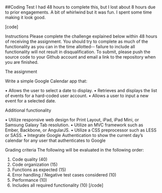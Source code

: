 ##Coding Test
I had 48 hours to complete this, but I lost about 8 hours due to prior engagements.  A bit of whirlwind but it was fun. I spent some time making it look good.

[code]

Instructions
Please complete the challenge explained below within 48 hours of receiving the assignment. You should try to complete as much of the functionality as you can in the time allotted-- failure to include all functionality will not result in disqualification. To submit, please push the source code to your Github account and email a link to the repository when you are finished.

The assignment

Write a simple Google Calendar app that:

•	Allows the user to select a date to display.
•	Retrieves and displays the list of events for a hard-coded user account.
•	Allows a user to input a new event for a selected date.

Additional functionality

•	Utilize responsive web design for Print Layout, iPad, iPad Mini, or Samsung Galaxy Tab resolution.
•	Utilize an MVC framework such as Ember, Backbone, or AngularJS.
•	Utilize a CSS preprocessor such as LESS or SASS.
•	Integrate Google Authentication to show the current day’s calendar for any user that authenticates to Google

Grading criteria
The following will be evaluated in the following order:
1.	Code quality (40)
2.	Code organization (15)
3.	Functions as expected (15)
4.	Error handling / Negative test cases considered (10)
5.	Performance (10)
6.	Includes all required functionality (10)
[/code]